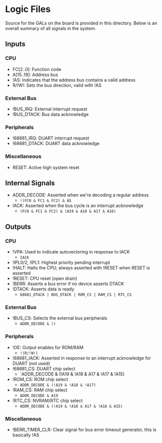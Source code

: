 # Logic Files
Source for the GALs on the board is provided in this directory. Below is an overall summary of all signals in the system.


## Inputs
### CPU
- FC[2..0]: Function code
- A[15..19]: Address bus
- !AS: Indicates that the address bus contains a valid address
- R/!W!: Sets the bus direction, valid with !AS

### External Bus
- !BUS_IRQ: External interrupt request
- !BUS_DTACK: Bus data acknowledge

### Peripherals
- !68681_IRQ: DUART interrupt request
- !68681_DTACK: DUART data acknowledge

### Miscellaneous
- RESET: Active high system reset

## Internal Signals
- ADDR_DECODE: Asserted when we're decoding a regular address
	- `!(FC0 & FC1 & FC2) & AS`
- IACK: Asserted when the bus cycle is an interrupt acknowledge
	- `(FC0 & FC1 & FC2) & (A19 & A18 & A17 & A16)`

## Outputs
### CPU
- !VPA: Used to indicate autovectoring in response to IACK
	- `IACK`
- !IPL0/2, !IPL1: Highest priority pending interrupt
- !HALT: Halts the CPU; always asserted with !RESET when RESET is asserted
- !RESET: CPU reset (open drain)
- !BERR: Asserts a bus error if no device asserts DTACK
- !DTACK: Asserts data is ready
	- `68681_DTACK | BUS_DTACK | ROM_CS | RAM_CS | RTC_CS`

### External Bus
- !BUS_CS: Selects the external bus peripherals
	- `ADDR_DECODE & ()`

### Peripherals
- !OE: Output enables for ROM/RAM
	- `!(R/!W!)`
- !68681_IACK: Asserted in response to an interrupt acknowledge for DUART (not used)
- !68681_CS: DUART chip select
	- `ADDR_DECODE & (!A19 & !A18 & A17 & !A17 & !A15)
- !ROM_CS: ROM chip select
	- `ADDR_DECODE & (!A19 & !A18 & !A17)`
- !RAM_CS: RAM chip select
	- `ADDR_DECODE & A19`
- !RTC_CS: NVRAM/RTC chip select
	- `ADDR_DECODE & (!A19 & !A18 & A17 & !A16 & A15)`

### Miscellaneous
- !BERR_TIMER_CLR: Clear signal for bus error timeout generator, this is basically !AS
